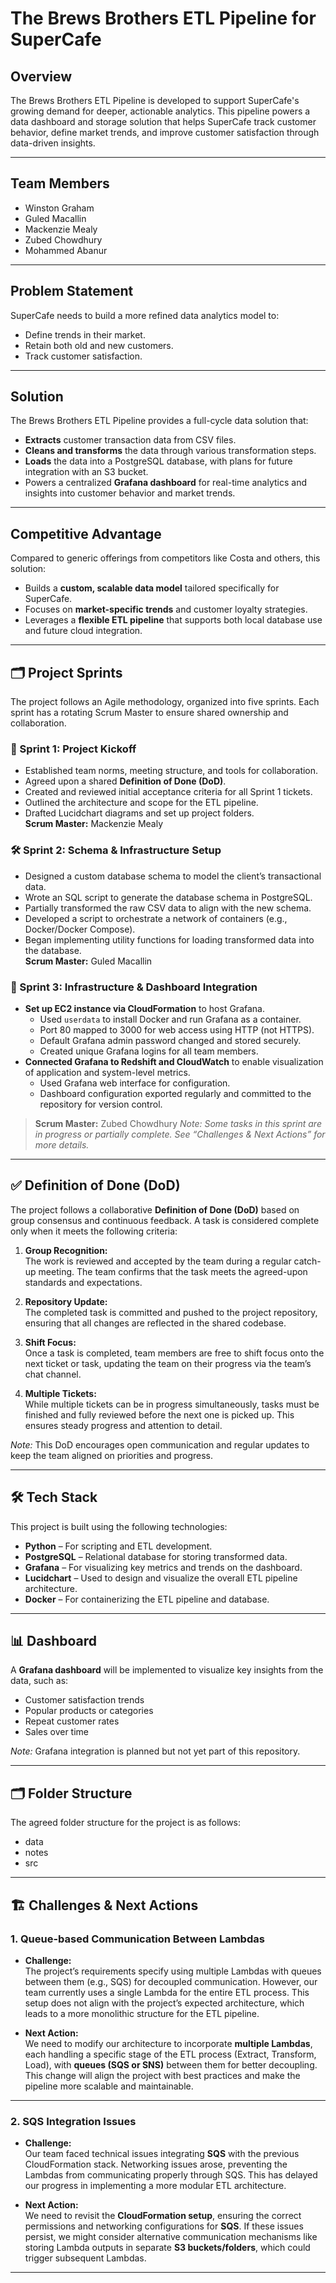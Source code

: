 # The Brews Brothers ETL Pipeline for SuperCafe

## Overview
The Brews Brothers ETL Pipeline is developed to support SuperCafe's growing demand for deeper, actionable analytics. This pipeline powers a data dashboard and storage solution that helps SuperCafe track customer behavior, define market trends, and improve customer satisfaction through data-driven insights.

---

## Team Members
- Winston Graham
- Guled Macallin
- Mackenzie Mealy  
- Zubed Chowdhury  
- Mohammed Abanur

---

## Problem Statement
SuperCafe needs to build a more refined data analytics model to:
- Define trends in their market.
- Retain both old and new customers.
- Track customer satisfaction.

---

## Solution
The Brews Brothers ETL Pipeline provides a full-cycle data solution that:
- **Extracts** customer transaction data from CSV files.
- **Cleans and transforms** the data through various transformation steps.
- **Loads** the data into a PostgreSQL database, with plans for future integration with an S3 bucket.
- Powers a centralized **Grafana dashboard** for real-time analytics and insights into customer behavior and market trends.

---

## Competitive Advantage
Compared to generic offerings from competitors like Costa and others, this solution:
- Builds a **custom, scalable data model** tailored specifically for SuperCafe.
- Focuses on **market-specific trends** and customer loyalty strategies.
- Leverages a **flexible ETL pipeline** that supports both local database use and future cloud integration.

---

## 🗂️ Project Sprints
The project follows an Agile methodology, organized into five sprints. Each sprint has a rotating Scrum Master to ensure shared ownership and collaboration.

### 🚀 Sprint 1: Project Kickoff
- Established team norms, meeting structure, and tools for collaboration.
- Agreed upon a shared **Definition of Done (DoD)**.
- Created and reviewed initial acceptance criteria for all Sprint 1 tickets.
- Outlined the architecture and scope for the ETL pipeline.
- Drafted Lucidchart diagrams and set up project folders.  
**Scrum Master:** Mackenzie Mealy

### 🛠️ Sprint 2: Schema & Infrastructure Setup
- Designed a custom database schema to model the client’s transactional data.
- Wrote an SQL script to generate the database schema in PostgreSQL.
- Partially transformed the raw CSV data to align with the new schema.
- Developed a script to orchestrate a network of containers (e.g., Docker/Docker Compose).
- Began implementing utility functions for loading transformed data into the database.  
**Scrum Master:** Guled Macallin

### 🏃 Sprint 3: Infrastructure & Dashboard Integration  
- **Set up EC2 instance via CloudFormation** to host Grafana.
  - Used `userdata` to install Docker and run Grafana as a container.
  - Port 80 mapped to 3000 for web access using HTTP (not HTTPS).
  - Default Grafana admin password changed and stored securely.
  - Created unique Grafana logins for all team members.
- **Connected Grafana to Redshift and CloudWatch** to enable visualization of application and system-level metrics.
  - Used Grafana web interface for configuration.
  - Dashboard configuration exported regularly and committed to the repository for version control.

> **Scrum Master:** Zubed Chowdhury
> _Note: Some tasks in this sprint are in progress or partially complete. See “Challenges & Next Actions” for more details._

---

## ✅ Definition of Done (DoD)
The project follows a collaborative **Definition of Done (DoD)** based on group consensus and continuous feedback. A task is considered complete only when it meets the following criteria:

1. **Group Recognition:**  
   The work is reviewed and accepted by the team during a regular catch-up meeting. The team confirms that the task meets the agreed-upon standards and expectations.

2. **Repository Update:**  
   The completed task is committed and pushed to the project repository, ensuring that all changes are reflected in the shared codebase.

3. **Shift Focus:**  
   Once a task is completed, team members are free to shift focus onto the next ticket or task, updating the team on their progress via the team’s chat channel.

4. **Multiple Tickets:**  
   While multiple tickets can be in progress simultaneously, tasks must be finished and fully reviewed before the next one is picked up. This ensures steady progress and attention to detail.

*Note:* This DoD encourages open communication and regular updates to keep the team aligned on priorities and progress.

---

## 🛠️ Tech Stack
This project is built using the following technologies:
- **Python** – For scripting and ETL development.
- **PostgreSQL** – Relational database for storing transformed data.
- **Grafana** – For visualizing key metrics and trends on the dashboard.
- **Lucidchart** – Used to design and visualize the overall ETL pipeline architecture.
- **Docker** – For containerizing the ETL pipeline and database.

---

## 📊 Dashboard
A **Grafana dashboard** will be implemented to visualize key insights from the data, such as:
- Customer satisfaction trends
- Popular products or categories
- Repeat customer rates
- Sales over time  

*Note:* Grafana integration is planned but not yet part of this repository.

---

## 🗂️ Folder Structure
The agreed folder structure for the project is as follows:
- data
- notes
- src

---

## 🏗️ Challenges & Next Actions

### 1. **Queue-based Communication Between Lambdas**
- **Challenge:**  
  The project’s requirements specify using multiple Lambdas with queues between them (e.g., SQS) for decoupled communication. However, our team currently uses a single Lambda for the entire ETL process. This setup does not align with the project’s expected architecture, which leads to a more monolithic structure for the ETL pipeline.
  
- **Next Action:**  
  We need to modify our architecture to incorporate **multiple Lambdas**, each handling a specific stage of the ETL process (Extract, Transform, Load), with **queues (SQS or SNS)** between them for better decoupling. This change will align the project with best practices and make the pipeline more scalable and maintainable.

---

### 2. **SQS Integration Issues**
- **Challenge:**  
  Our team faced technical issues integrating **SQS** with the previous CloudFormation stack. Networking issues arose, preventing the Lambdas from communicating properly through SQS. This has delayed our progress in implementing a more modular ETL architecture.

- **Next Action:**  
  We need to revisit the **CloudFormation setup**, ensuring the correct permissions and networking configurations for **SQS**. If these issues persist, we might consider alternative communication mechanisms like storing Lambda outputs in separate **S3 buckets/folders**, which could trigger subsequent Lambdas.

---
